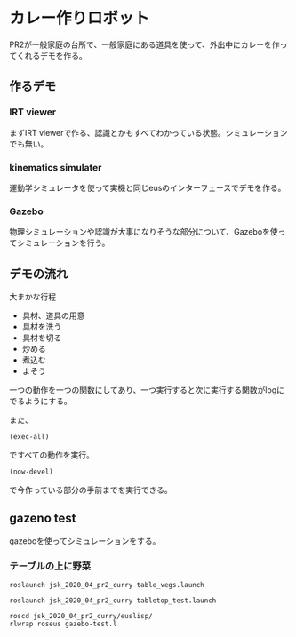 # カレー作りロボット

PR2が一般家庭の台所で、一般家庭にある道具を使って、外出中にカレーを作ってくれるデモを作る。

## 作るデモ
### IRT viewer  
まずIRT viewerで作る、認識とかもすべてわかっている状態。シミュレーションでも無い。

###  kinematics simulater  
運動学シミュレータを使って実機と同じeusのインターフェースでデモを作る。

### Gazebo  
物理シミュレーションや認識が大事になりそうな部分について、Gazeboを使ってシミュレーションを行う。

## デモの流れ

大まかな行程  
- 具材、道具の用意
- 具材を洗う
- 具材を切る
- 炒める
- 煮込む
- よそう


一つの動作を一つの関数にしてあり、一つ実行すると次に実行する関数がlogにでるようにする。  

また、
```lisp
(exec-all)
```
ですべての動作を実行。
```lisp
(now-devel)
```
で今作っている部分の手前までを実行できる。  


## gazeno test
gazeboを使ってシミュレーションをする。

### テーブルの上に野菜

```
roslaunch jsk_2020_04_pr2_curry table_vegs.launch
```
```
roslaunch jsk_2020_04_pr2_curry tabletop_test.launch
```
```
roscd jsk_2020_04_pr2_curry/euslisp/
rlwrap roseus gazebo-test.l 
```
